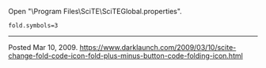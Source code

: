 Open "\Program Files\SciTE\SciTEGlobal.properties".
```
fold.symbols=3
```

---


Posted Mar 10, 2009.
https://www.darklaunch.com/2009/03/10/scite-change-fold-code-icon-fold-plus-minus-button-code-folding-icon.html